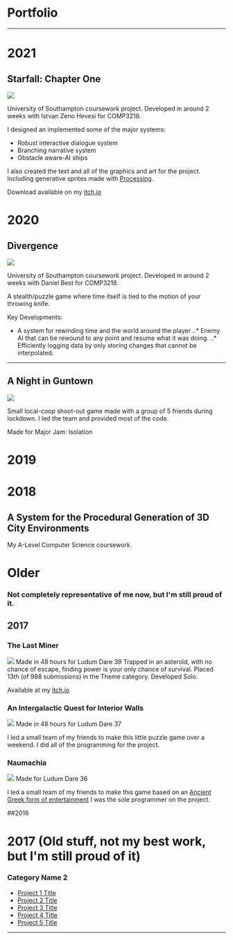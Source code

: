 # Portfolio

---

# 2021

## Starfall: Chapter One
<img src="images/starfall.jpg?raw=true"/>


University of Southampton coursework project. Developed in around 2 weeks with Istvan Zeno Hevesi for COMP3218.

I designed an implemented some of the major systems:
* Robust interactive dialogue system
* Branching narrative system
* Obstacle aware-AI ships

I also created the text and all of the graphics and art for the project. Including generative sprites made with [Processing](https://processing.org/).

Download available on my [itch.io](https://bluellama.itch.io/starfall-chapter-1)

# 2020
## Divergence
<img src="images/divergence.jpg?raw=true"/>

University of Southampton coursework project. Developed in around 2 weeks with Daniel Best for COMP3218.

A stealth/puzzle game where time itself is tied to the motion of your throwing knife.

Key Developments:
* A system for rewinding time and the world around the player
..* Enemy AI that can be rewound to any point and resume what it was doing.
..* Efficiently logging data by only storing changes that cannot be interpolated.

---
## A Night in Guntown
<img src="images/guntown.png?raw=true"/>

Small local-coop shoot-out game made with a group of 5 friends during lockdown.
I led the team and provided most of the code.

Made for Major Jam: Isolation

# 2019




# 2018
## A System for the Procedural Generation of 3D City Environments

My A-Level Computer Science coursework.

# Older
### Not completely representative of me now, but I'm still proud of it.

## 2017
### The Last Miner
<img src="images/tlm.jpg?raw=true"/>
Made in 48 hours for Ludum Dare 39
Trapped in an asteroid, with no chance of escape, finding power is your only chance of survival.
Placed 13th (of 988 submissions) in the Theme category.
Developed Solo.

Available at my [itch.io](https://bluellama.itch.io/the-last-miner)
### An Intergalactic Quest for Interior Walls
<img src="images/iqiw.PNG?raw=true"/>
Made in 48 hours for Ludum Dare 37

I led a small team of my friends to make this little puzzle game over a weekend.
I did all of the programming for the project.

### Naumachia
<img src="images/naumachia.jpg?raw=true"/>
Made for Ludum Dare 36

I led a small team of my friends to make this game based on an [Ancient Greek form of entertainment](https://en.wikipedia.org/wiki/Naumachia)
I was the sole programmer on the project.

##2016

# 2017 (Old stuff, not my best work, but I'm still proud of it)

### Category Name 2

- [Project 1 Title](http://example.com/)
- [Project 2 Title](http://example.com/)
- [Project 3 Title](http://example.com/)
- [Project 4 Title](http://example.com/)
- [Project 5 Title](http://example.com/)

---
